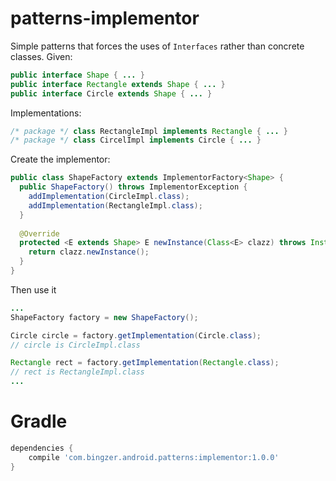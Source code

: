 # patterns-implementor
Simple patterns that forces the uses of `Interfaces` rather than concrete classes.
Given:
``` java
public interface Shape { ... }
public interface Rectangle extends Shape { ... }
public interface Circle extends Shape { ... }
```
Implementations:
``` java
/* package */ class RectangleImpl implements Rectangle { ... }
/* package */ class CircelImpl implements Circle { ... }
```
Create the implementor:
``` java
public class ShapeFactory extends ImplementorFactory<Shape> { 
  public ShapeFactory() throws ImplementorException {
    addImplementation(CircleImpl.class);
    addImplementation(RectangleImpl.class);
  }
  
  @Override
  protected <E extends Shape> E newInstance(Class<E> clazz) throws InstantiationException, IllegalAccessException {
    return clazz.newInstance();
  }
}
```
Then use it
``` java
...
ShapeFactory factory = new ShapeFactory();

Circle circle = factory.getImplementation(Circle.class);
// circle is CircleImpl.class

Rectangle rect = factory.getImplementation(Rectangle.class);
// rect is RectangleImpl.class
...
```

# Gradle
``` groovy
dependencies {
    compile 'com.bingzer.android.patterns:implementor:1.0.0'
}
```
